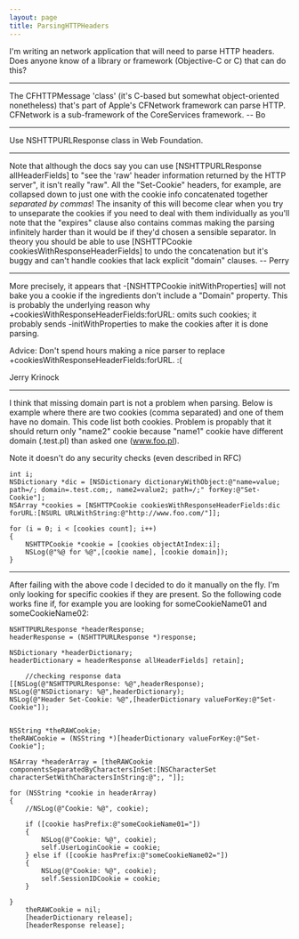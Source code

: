 ```yaml
---
layout: page
title: ParsingHTTPHeaders
---
```


I'm writing an network application that will need to parse HTTP headers. 
Does anyone know of a library or framework (Objective-C or C) that can do this?

----

The CFHTTPMessage 'class' (it's C-based but somewhat object-oriented nonetheless) that's part of Apple's CFNetwork framework can parse HTTP.  CFNetwork is a sub-framework of the CoreServices framework.  -- Bo

----

Use NSHTTPURLResponse class in Web Foundation. 

----

Note that although the docs say you can use [NSHTTPURLResponse allHeaderFields] to "see the 'raw' header information returned by the HTTP server", it isn't really "raw".  All the "Set-Cookie" headers, for example, are collapsed down to just one with the cookie info concatenated together *separated by commas*!  The insanity of this will become clear when you try to unseparate the cookies if you need to deal with them individually as you'll note that the "expires" clause also contains commas making the parsing infinitely harder than it would be if they'd chosen a sensible separator.  In theory you should be able to use [NSHTTPCookie cookiesWithResponseHeaderFields] to undo the concatenation but it's buggy and can't handle cookies that lack explicit "domain" clauses. -- Perry

----

More precisely, it appears that -[NSHTTPCookie initWithProperties] will not bake you a cookie if the ingredients don't include a "Domain" property.  This is probably the underlying reason why +cookiesWithResponseHeaderFields:forURL: omits such cookies; it probably sends -initWithProperties to make the cookies after it is done parsing.

Advice: Don't spend hours making a nice parser to replace +cookiesWithResponseHeaderFields:forURL.  :(

Jerry Krinock

----

I think that missing domain part is not a problem when parsing.
Below is example where there are two cookies (comma separated) and one of them have no domain. This code list both cookies. Problem is propably that it should return only "name2" cookie because "name1" cookie have different domain (.test.pl) than asked one (www.foo.pl).

Note it doesn't do any security checks (even described in RFC)

    
	int i;
	NSDictionary *dic = [NSDictionary dictionaryWithObject:@"name=value; path=/; domain=.test.com;, name2=value2; path=/;" forKey:@"Set-Cookie"];
	NSArray *cookies = [NSHTTPCookie cookiesWithResponseHeaderFields:dic forURL:[NSURL URLWithString:@"http://www.foo.com/"]];
	
	for (i = 0; i < [cookies count]; i++)
	{
		NSHTTPCookie *cookie = [cookies objectAtIndex:i];
		NSLog(@"%@ for %@",[cookie name], [cookie domain]);
	}
 

----

After failing with the above code I decided to do it manually on the fly. I'm only looking for specific cookies if they are present. So the following code works fine if, for example you are looking for someCookieName01 and someCookieName02:

    
	NSHTTPURLResponse *headerResponse;
	headerResponse = (NSHTTPURLResponse *)response;
	
	NSDictionary *headerDictionary;
	headerDictionary = headerResponse allHeaderFields] retain];
	
        //checking response data
	[[NSLog(@"NSHTTPURLResponse: %@",headerResponse);
	NSLog(@"NSDictionary: %@",headerDictionary);
	NSLog(@"Header Set-Cookie: %@",[headerDictionary valueForKey:@"Set-Cookie"]);
	
	
	NSString *theRAWCookie;
	theRAWCookie = (NSString *)[headerDictionary valueForKey:@"Set-Cookie"];
	
	NSArray *headerArray = [theRAWCookie componentsSeparatedByCharactersInSet:[NSCharacterSet characterSetWithCharactersInString:@";, "]];
	
	for (NSString *cookie in headerArray) 
	{
		//NSLog(@"Cookie: %@", cookie);
		
		if ([cookie hasPrefix:@"someCookieName01="])
		{
			NSLog(@"Cookie: %@", cookie); 
			self.UserLoginCookie = cookie;
		} else if ([cookie hasPrefix:@"someCookieName02="])
		{
			NSLog(@"Cookie: %@", cookie);
			self.SessionIDCookie = cookie;
		}
		
	}
		theRAWCookie = nil;
		[headerDictionary release];
		[headerResponse release];


